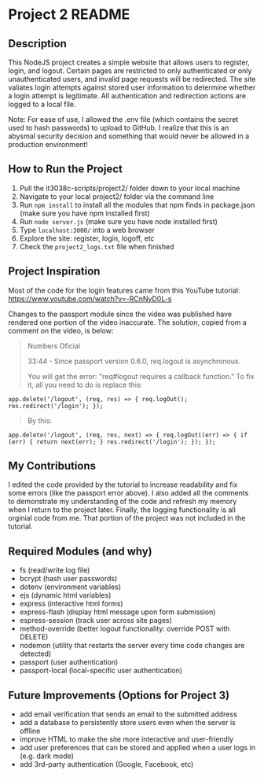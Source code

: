 # Project 2 README

## Description
This NodeJS project creates a simple website that allows users to register, login, and logout.
Certain pages are restricted to only authenticated or only unauthenticated users, and invalid page requests will be redirected.
The site valiates login attempts against stored user information to determine whether a login attempt is legitimate.
All authentication and redirection actions are logged to a local file.

Note: For ease of use, I allowed the .env file (which contains the secret used to hash passwords) to upload to GitHub.
I realize that this is an abysmal security decision and something that would never be allowed in a production environment!

## How to Run the Project
1. Pull the it3038c-scripts/project2/ folder down to your local machine
2. Navigate to your local project2/ folder via the command line
3. Run `npm install` to install all the modules that npm finds in package.json (make sure you have npm installed first)
4. Run `node server.js` (make sure you have node installed first)
5. Type `localhost:3000/` into a web browser
6. Explore the site: register, login, logoff, etc
7. Check the `project2_logs.txt` file when finished

## Project Inspiration
Most of the code for the login features came from this YouTube tutorial: https://www.youtube.com/watch?v=-RCnNyD0L-s

Changes to the passport module since the video was published have rendered one portion of the video inaccurate.
The solution, copied from a comment on the video, is below:

> Numbers Oficial
> 
> 33:44 - Since passport version 0.6.0, req.logout is asynchronous.
> 
> You will get the error: "req#logout requires a callback function." 
> To fix it, all you need to do is replace this:
> 
`app.delete('/logout', (req, res) => {
  req.logOut();
  res.redirect('/login');
});`

> By this:
> 
`app.delete('/logout', (req, res, next) => {
  req.logOut((err) => {
    if (err) {
      return next(err);
    }
    res.redirect('/login');
  });
});`

## My Contributions
I edited the code provided by the tutorial to increase readability and fix some errors (like the passport error above).
I also added all the comments to demonstrate my understanding of the code and refresh my memory when I return to the project later.
Finally, the logging functionality is all orginial code from me. That portion of the project was not included in the tutorial.

## Required Modules (and why)
- fs (read/write log file)
- bcrypt (hash user passwords)
- dotenv (environment variables)
- ejs (dynamic html variables)
- express (interactive html forms)
- express-flash (display html message upon form submission)
- espress-session (track user across site pages)
- method-override (better logout functionality: override POST with DELETE)
- nodemon (utility that restarts the server every time code changes are detected)
- passport (user authentication)
- passport-local (local-specific user authentication)

## Future Improvements (Options for Project 3)
- add email verification that sends an email to the submitted address
- add a database to persistently store users even when the server is offline
- improve HTML to make the site more interactive and user-friendly
- add user preferences that can be stored and applied when a user logs in (e.g. dark mode)
- add 3rd-party authentication (Google, Facebook, etc)
